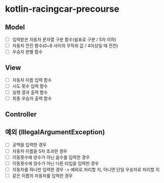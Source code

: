 # kotlin-racingcar-precourse

## Model
- [ ] 입력받은 자동차 문자열 구분 함수(쉼표로 구분 / 5자 이하)
- [ ] 자동차 전진 함수(0~9 사이의 무작위 값 / 4이상일 때 전진)
- [ ] 우승자 판별 함수

## View
- [ ] 자동차 이름 입력 함수
- [ ] 시도 횟수 입력 함수
- [ ] 실행 결과 출력 함수
- [ ] 최종 우승자 출력 함수

## Controller

## 예외 (IllegalArgumentException)
- [ ] 공백을 입력한 경우
- [ ] 자동차 이름을 5자 초과한 경우
- [ ] 이동횟수에 양수가 아닌 음수를 입력한 경우
- [ ] 이동횟수에 양수가 아닌 다른 타입을 입력한 경우
- [ ] 자동차를 하나만 입력한 경우
-> 예외로 처리할 지, 아니면 단일 우승자로 처리할 지
- [ ] 같은 이름의 자동차를 입력한 경우